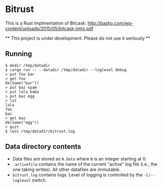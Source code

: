 # Bitrust

 This is a Rust implmentation of Bitcask: http://basho.com/wp-content/uploads/2015/05/bitcask-intro.pdf

 ** This project is under development. Please do not use it seriously **

## Running

```shell
$ mkdir /tmp/datadir
$ cargo run -- --datadir /tmp/datadir --loglevel debug
> put foo bar
> get foo
Ok(Some("bar"))
> put baz spam
> put lala baba
> put baz egg
> lst
lala
foo
baz
> get baz
Ok(Some("egg"))
> quit 
$ less /tmp/datadir/bitrust.log
```

## Data directory contents

- Data files are stored as `N.data` where `N` is an integer starting at 0.
- `.activefile` contains the name of the current "active" log file (i.e., the
one taking writes). All other datafiles are immutable.
- `bitrust.log` contains logs. Level of logging is controlled by the `-l/--loglevel` switch.
